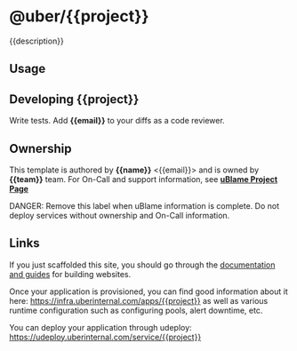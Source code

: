 # @uber/{{project}}

{{description}}

## Usage

<TODO>

## Developing {{project}}

Write tests. Add **{{email}}** to your diffs as a code reviewer.

## Ownership

This template is authored by **{{name}}** <{{email}}> and is owned by **{{team}}** team. For On-Call and support information, see **[uBlame Project Page](https://ublame.uberinternal.com/TODO)**

DANGER: Remove this label when uBlame information is complete. Do not deploy services without ownership and On-Call information.

## Links

If you just scaffolded this site, you should go through the [documentation and guides](http://t.uber.com/web) for building websites.

Once your application is provisioned, you can find good information about it here: https://infra.uberinternal.com/apps/{{project}} as well as various runtime configuration such as configuring pools, alert downtime, etc.

You can deploy your application through udeploy: https://udeploy.uberinternal.com/service/{{project}}
